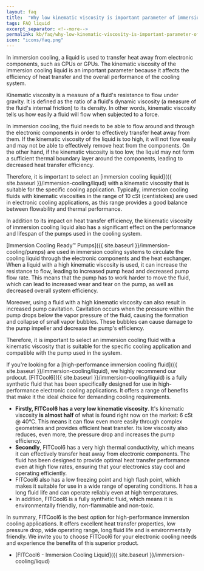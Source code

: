 ```yaml
---
layout: faq
title:  "Why low kinematic viscosity is important parameter of immersion cooling liquid?"
tags: FAQ liquid
excerpt_separator: <!--more-->
permalink: kb/faq/why-low-kinematic-viscosity-is-important-parameter-of-immersion-cooling-liquid
icon: "icons/faq.png"
---
```

In immersion cooling, a liquid is used to transfer heat away from electronic components, such as CPUs or GPUs. The kinematic viscosity of the immersion cooling liquid is an important parameter because it affects the efficiency of heat transfer and the overall performance of the cooling system.

<!--more-->
Kinematic viscosity is a measure of a fluid's resistance to flow under gravity. It is defined as the ratio of a fluid's dynamic viscosity (a measure of the fluid's internal friction) to its density. In other words, kinematic viscosity tells us how easily a fluid will flow when subjected to a force.

In immersion cooling, the fluid needs to be able to flow around and through the electronic components in order to effectively transfer heat away from them. If the kinematic viscosity of the liquid is too high, it will not flow easily and may not be able to effectively remove heat from the components. On the other hand, if the kinematic viscosity is too low, the liquid may not form a sufficient thermal boundary layer around the components, leading to decreased heat transfer efficiency.

Therefore, it is important to select an [immersion cooling liquid]({{ site.baseurl }}/immersion-cooling/liqud) with a kinematic viscosity that is suitable for the specific cooling application. Typically, immersion cooling fluids with kinematic viscosities in the range of 10 cSt (centistokes) are used in electronic cooling applications, as this range provides a good balance between flowability and thermal performance.

In addition to its impact on heat transfer efficiency, the kinematic viscosity of immersion cooling liquid also has a significant effect on the performance and lifespan of the pumps used in the cooling system.

[Immersion Cooling Ready™ Pumps]({{ site.baseurl }}/immersion-cooling/pumps) are used in immersion cooling systems to circulate the cooling liquid through the electronic components and the heat exchanger. When a liquid with a high kinematic viscosity is used, it can increase the resistance to flow, leading to increased pump head and decreased pump flow rate. This means that the pump has to work harder to move the fluid, which can lead to increased wear and tear on the pump, as well as decreased overall system efficiency.

Moreover, using a fluid with a high kinematic viscosity can also result in increased pump cavitation. Cavitation occurs when the pressure within the pump drops below the vapor pressure of the fluid, causing the formation and collapse of small vapor bubbles. These bubbles can cause damage to the pump impeller and decrease the pump's efficiency.

Therefore, it is important to select an immersion cooling fluid with a kinematic viscosity that is suitable for the specific cooling application and compatible with the pump used in the system.

If you're looking for a [high-performance immersion cooling fluid]({{ site.baseurl }}/immersion-cooling/liquid), we highly recommend our prdocut. [FITCool6]({{ site.baseurl }}/immersion-cooling/liquid) is a fully synthetic fluid that has been specifically designed for use in high-performance electronic cooling applications. It offers a range of benefits that make it the ideal choice for demanding cooling requirements.

* **Firstly, FITCool6 has a very low kinematic viscosity**. It's kinematic viscosity **is almost half** of what is found right now on the market: 6 cSt @ 40°C. This means it can flow even more easily through complex geometries and provides efficient heat transfer. Its low viscosity also reduces, even more, the pressure drop and increases the pump efficiency.
* **Secondly**, FITCool6 has a very high thermal conductivity, which means it can effectively transfer heat away from electronic components. The fluid has been designed to provide optimal heat transfer performance even at high flow rates, ensuring that your electronics stay cool and operating efficiently.
* FITCool6 also has a low freezing point and high flash point, which makes it suitable for use in a wide range of operating conditions. It has a long fluid life and can operate reliably even at high temperatures.
* In addition, FITCool6 is a fully synthetic fluid, which means it is environmentally friendly, non-flammable and non-toxic.

In summary, FITCool6 is the best option for high-performance immersion cooling applications. It offers excellent heat transfer properties, low pressure drop, wide operating range, long fluid life and is environmentally friendly. We invite you to choose FITCool6 for your electronic cooling needs and experience the benefits of this superior product.

* [FITCool6 - Immersion Cooling Liquid]({{ site.baseurl }}/immersion-cooling/liqud)
